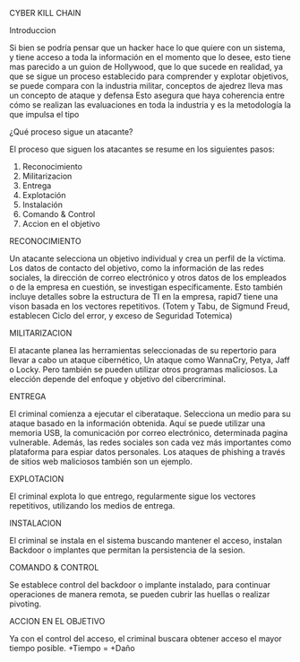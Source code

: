 CYBER KILL CHAIN

Introduccion

Si bien se podría pensar que un hacker hace lo que quiere con un sistema, y tiene acceso a toda la información en el momento que lo desee, esto tiene mas parecido a un guion de Hollywood, que lo que sucede en realidad, ya que se sigue un proceso establecido para comprender y explotar objetivos, se puede compara con la industria militar, conceptos de ajedrez lleva mas un concepto de ataque y defensa Esto asegura que haya coherencia entre cómo se realizan las evaluaciones en toda la industria y es la metodología la que impulsa el tipo

¿Qué proceso sigue un atacante?

El proceso que siguen los atacantes se resume en los siguientes pasos:

1. Reconocimiento
2. Militarizacion
3. Entrega
4. Explotación
5. Instalación
6. Comando & Control
7. Accion en el objetivo

RECONOCIMIENTO

Un atacante selecciona un objetivo individual y crea un perfil de la víctima. Los datos de contacto del objetivo, como la información de las redes sociales, la dirección de correo electrónico y otros datos de los empleados o de la empresa en cuestión, se investigan específicamente. Esto también incluye detalles sobre la estructura de TI en la empresa, rapid7 tiene una vison basada en los vectores repetitivos. (Totem y Tabu, de Sigmund Freud, establecen Ciclo del error, y exceso de Seguridad Totemica)

MILITARIZACION

El atacante planea las herramientas seleccionadas de su repertorio para llevar a cabo un ataque cibernético, Un ataque como WannaCry, Petya, Jaff o Locky. Pero también se pueden utilizar otros programas maliciosos. La elección depende del enfoque y objetivo del cibercriminal.

ENTREGA

El criminal comienza a ejecutar el ciberataque. Selecciona un medio para su ataque basado en la información obtenida. Aquí se puede utilizar una memoria USB, la comunicación por correo electrónico, determinada pagina vulnerable. Además, las redes sociales son cada vez más importantes como plataforma para espiar datos personales. Los ataques de phishing a través de sitios web maliciosos también son un ejemplo.

EXPLOTACION

El criminal explota lo que entrego, regularmente sigue los vectores repetitivos, utilizando los medios de entrega.

INSTALACION

El criminal se instala en el sistema buscando mantener el acceso, instalan Backdoor o implantes que permitan la persistencia de la sesion.

COMANDO & CONTROL

Se establece control del backdoor o implante instalado, para continuar operaciones de manera remota, se pueden cubrir las huellas o realizar pivoting.

ACCION EN EL OBJETIVO

Ya con el control del acceso, el criminal buscara obtener acceso el mayor tiempo posible. +Tiempo = +Daño
